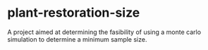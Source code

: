 # plant-restoration-size
A project aimed at determining the fasibility of using a monte carlo simulation to determine a minimum sample size.
